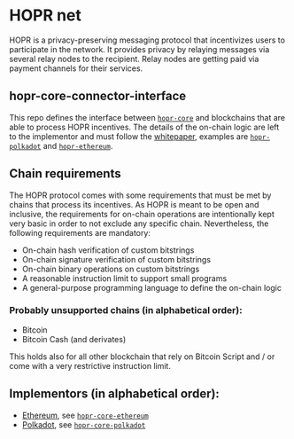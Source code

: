 # HOPR net

HOPR is a privacy-preserving messaging protocol that incentivizes users to participate in the network. It provides privacy by relaying messages via several relay nodes to the recipient. Relay nodes are getting paid via payment channels for their services.

## hopr-core-connector-interface

This repo defines the interface between [`hopr-core`](https://github.com/hoprnet/hopr-core) and blockchains that are able to process HOPR incentives. The details of the on-chain logic are left to the implementor and must follow the [whitepaper](https://github.com/hoprnet/hopr-whitepaper), examples are [`hopr-polkadot`](https://github.com/hoprnet/hopr-polkadot) and [`hopr-ethereum`](https://github.com/hoprnet/hopr-ethereum).

## **Chain requirements**

The HOPR protocol comes with some requirements that must be met by chains that process its incentives. As HOPR is meant to be open and inclusive, the requirements for on-chain operations are intentionally kept very basic in order to not exclude any specific chain. Nevertheless, the following requirements are mandatory:

- On-chain hash verification of custom bitstrings
- On-chain signature verification of custom bitstrings
- On-chain binary operations on custom bitstrings
- A reasonable instruction limit to support small programs
- A general-purpose programming language to define the on-chain logic

### Probably unsupported chains (in alphabetical order):

- Bitcoin
- Bitcoin Cash (and derivates)

This holds also for all other blockchain that rely on Bitcoin Script and / or come with a very restrictive instruction limit.

## Implementors (in alphabetical order):

- [Ethereum](https://ethereum.org), see [`hopr-core-ethereum`](https://github.com/hoprnet/hopr-core-ethereum)
- [Polkadot](https://polkadot.network), see [`hopr-core-polkadot`](https://github.com/hoprnet/hopr-core-polkadot)
